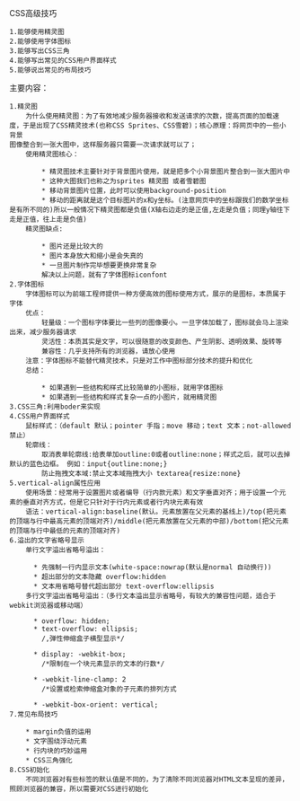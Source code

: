 CSS高级技巧

    1.能够使用精灵图
    2.能够使用字体图标
    3.能够写出CSS三角
    4.能够写出常见的CSS用户界面样式
    5.能够说出常见的布局技巧

主要内容：

    1.精灵图
        为什么使用精灵图：为了有效地减少服务器接收和发送请求的次数，提高页面的加载速度，于是出现了CSS精灵技术(也称CSS Sprites、CSS雪碧)；核心原理：将网页中的一些小背景
    图像整合到一张大图中，这样服务器只需要一次请求就可以了；
        使用精灵图核心：

            * 精灵图技术主要针对于背景图片使用，就是把多个小背景图片整合到一张大图片中
            * 这种大图我们也称之为sprites 精灵图 或者雪碧图
            * 移动背景图片位置，此时可以使用background-position
            * 移动的距离就是这个目标图片的x和y坐标。(注意网页中的坐标跟我们的数学坐标是有所不同的)所以一般情况下精灵图都是负值(X轴右边走的是正值,左走是负值；同理y轴往下走是正值，往上走是负值)
        精灵图缺点:

            * 图片还是比较大的
            * 图片本身放大和缩小是会失真的
            * 一旦图片制作完毕想要更换非常复杂
            解决以上问题，就有了字体图标iconfont
    2.字体图标
        字体图标可以为前端工程师提供一种方便高效的图标使用方式，展示的是图标，本质属于字体
        优点：
            轻量级：一个图标字体要比一些列的图像要小。一旦字体加载了，图标就会马上渲染出来，减少服务器请求
            灵活性：本质其实是文字，可以很随意的改变颜色、产生阴影、透明效果、旋转等
            兼容性：几乎支持所有的浏览器，请放心使用
        注意：字体图标不能替代精灵技术，只是对工作中图标部分技术的提升和优化
        总结：

            * 如果遇到一些结构和样式比较简单的小图标，就用字体图标
            * 如果遇到一些结构和样式复杂一点的小图片，就用精灵图
    3.CSS三角:利用boder来实现
    4.CSS用户界面样式
        鼠标样式：（default 默认；pointer 手指；move 移动；text 文本；not-allowed 禁止）
        轮廓线：
            取消表单轮廓线:给表单加outline:0或者outline:none；样式之后，就可以去掉默认的蓝色边框。 例如：input{outline:none;}
            防止拖拽文本域:禁止文本域拖拽大小 textarea{resize:none}
    5.vertical-align属性应用
        使用场景：经常用于设置图片或者编导（行内款元素）和文字垂直对齐；用于设置一个元素的垂直对齐方式，但是它只针对于行内元素或者行内块元素有效
        语法：vertical-align:baseline(默认。元素放置在父元素的基线上)/top(把元素的顶端与行中最高元素的顶端对齐)/middle(把元素放置在父元素的中部)/bottom(把父元素的顶端与行中最低的元素的顶端对齐)
    6.溢出的文字省略号显示
        单行文字溢出省略号溢出：

          * 先强制一行内显示文本(white-space:nowrap(默认是normal 自动换行))
          * 超出部分的文本隐藏 overflow:hidden
          * 文本用省略号替代超出部分 text-overflow:ellipsis
        多行文字溢出省略号溢出：（多行文本溢出显示省略号，有较大的兼容性问题，适合于webkit浏览器或移动端）

          * overflow: hidden;
          * text-overflow: ellipsis;
            /,弹性伸缩盒子横型显示*/

          * display: -webkit-box;
            /*限制在一个块元素显示的文本的行数*/

          * -webkit-line-clamp: 2
            /*设置或检索伸缩盒对象的子元素的排列方式

          * -webkit-box-orient: vertical;
    7.常见布局技巧

        * margin负值的运用
        * 文字围绕浮动元素
        * 行内块的巧妙运用
        * CSS三角强化
    8.CSS初始化
        不同浏览器对有些标签的默认值是不同的，为了清除不同浏览器对HTML文本呈现的差异，照顾浏览器的兼容，所以需要对CSS进行初始化
